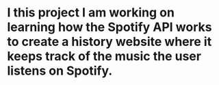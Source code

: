 # I this project I am working on learning how the Spotify API works to create a history website where it keeps track of the music the user listens on Spotify.
